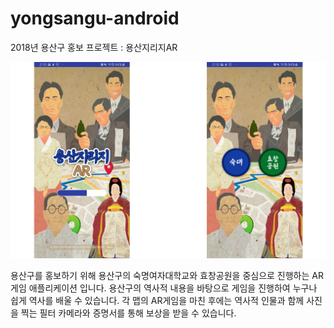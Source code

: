 # yongsangu-android
2018년 용산구 홍보 프로젝트 : 용산지리지AR

![이미지1](./screenshot.png)


용산구를 홍보하기 위해 용산구의 숙명여자대학교와 효창공원을 중심으로 진행하는 AR 게임 애플리케이션 입니다.
용산구의 역사적 내용을 바탕으로 게임을 진행하여 누구나 쉽게 역사를 배울 수 있습니다.
각 맵의 AR게임을 마친 후에는 역사적 인물과 함께 사진을 찍는 필터 카메라와 증명서를 통해 보상을 받을 수 있습니다.
